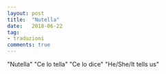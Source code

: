 ```yaml
---
layout: post
title:  "Nutella"
date:   2018-06-22
tag:
- traduzioni
comments: true
---
```


"Nutella" <i class="fa fa-chevron-right"></i> "Ce lo tella" <i class="fa fa-chevron-right"></i> "Ce lo dice" <i class="fa fa-chevron-right"></i> "He/She/It tells us"
